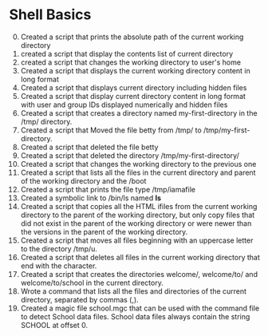 # Shell Basics

0. Created a script that prints the absolute path of the current working directory
1. created a script that display the contents list of current directory
2. created a script that changes the working directory to user's home
3. Created a script that displays the current working directory content in long format
4. Created a script that displays current directory including hidden files
5. Created a script that display current directory content in long format with user and group IDs displayed numerically and hidden files
6. Created a script that creates a directory named my-first-directory in the /tmp/ directory.
7. Created a script that Moved the file betty from /tmp/ to /tmp/my-first-directory.
8. Created a script that deleted the file betty
9. Created a script that deleted the directory /tmp/my-first-directory/
10. Created a script that changes the working directory to the previous one
11. Created a script that lists all the files in the current directory and parent of the working directory and the /boot
12. Created a script that prints the file type /tmp/iamafile
13.  Created a symbolic link to /bin/ls named __ls__
14. Created a script that copies all the HTML ifiles from the current working directory to the parent of the working directory, but only copy files that did not exist in the parent of the working directory or were newer than the versions in the parent of the working directory.
15. Created a script that moves all files beginning with an uppercase letter to the directory /tmp/u.
16. Created a script that deletes all files in the current working directory that end with the character.
17. Created a script that creates the directories welcome/, welcome/to/ and welcome/to/school in the current directory.
18. Wrote a command that lists all the files and directories of the current directory, separated by commas (,).
19. Created a magic file school.mgc that can be used with the command file to detect School data files. School data files always contain the string SCHOOL at offset 0.
